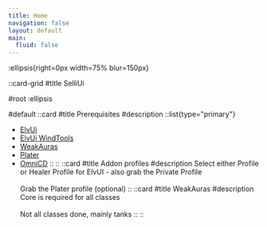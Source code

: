 ```yaml
---
title: Home
navigation: false
layout: default
main:
  fluid: false
---
```


:ellipsis{right=0px width=75% blur=150px}

::card-grid
#title
SelliUi

#root
:ellipsis

#default
  ::card
  #title
  Prerequisites
  #description
  ::list{type="primary"}
  - <a href="https://tukui.org/elvui" target="_blank">ElvUi</a>
  - <a href="https://www.curseforge.com/wow/addons/elvui-windtools" target="_blank">ElvUi WindTools</a>
  - <a href="https://www.curseforge.com/wow/addons/weakauras-2" target="_blank">WeakAuras</a>
  - <a href="https://www.curseforge.com/wow/addons/plater-nameplates" target="_blank">Plater</a>
  - <a href="https://www.curseforge.com/wow/addons/omnicd" target="_blank">OmniCD</a>
  ::
  ::
  ::card
  #title
  Addon profiles
  #description
  Select either Profile or Healer Profile for ElvUI - also grab the Private Profile<br /><br />
  Grab the Plater profile (optional)
  ::
  ::card
  #title
  WeakAuras
  #description
  Core is required for all classes <br /><br />
  Not all classes done, mainly tanks
  ::
::
